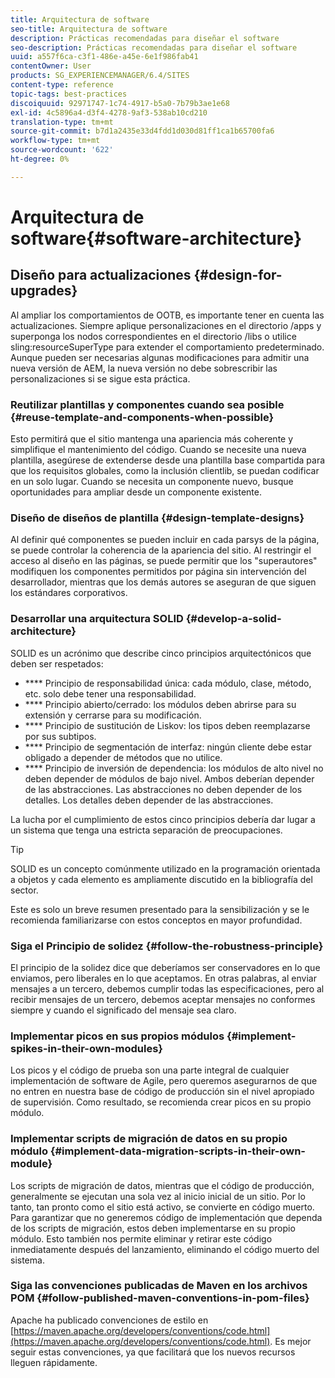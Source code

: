 ```yaml
---
title: Arquitectura de software
seo-title: Arquitectura de software
description: Prácticas recomendadas para diseñar el software
seo-description: Prácticas recomendadas para diseñar el software
uuid: a557f6ca-c3f1-486e-a45e-6e1f986fab41
contentOwner: User
products: SG_EXPERIENCEMANAGER/6.4/SITES
content-type: reference
topic-tags: best-practices
discoiquuid: 92971747-1c74-4917-b5a0-7b79b3ae1e68
exl-id: 4c5896a4-d3f4-4278-9af3-538ab10cd210
translation-type: tm+mt
source-git-commit: b7d1a2435e33d4fdd1d030d81ff1ca1b65700fa6
workflow-type: tm+mt
source-wordcount: '622'
ht-degree: 0%

---
```


# Arquitectura de software{#software-architecture}

## Diseño para actualizaciones {#design-for-upgrades}

Al ampliar los comportamientos de OOTB, es importante tener en cuenta las actualizaciones. Siempre aplique personalizaciones en el directorio /apps y superponga los nodos correspondientes en el directorio /libs o utilice sling:resourceSuperType para extender el comportamiento predeterminado. Aunque pueden ser necesarias algunas modificaciones para admitir una nueva versión de AEM, la nueva versión no debe sobrescribir las personalizaciones si se sigue esta práctica.

### Reutilizar plantillas y componentes cuando sea posible {#reuse-template-and-components-when-possible}

Esto permitirá que el sitio mantenga una apariencia más coherente y simplifique el mantenimiento del código. Cuando se necesite una nueva plantilla, asegúrese de extenderse desde una plantilla base compartida para que los requisitos globales, como la inclusión clientlib, se puedan codificar en un solo lugar. Cuando se necesita un componente nuevo, busque oportunidades para ampliar desde un componente existente.

### Diseño de diseños de plantilla {#design-template-designs}

Al definir qué componentes se pueden incluir en cada parsys de la página, se puede controlar la coherencia de la apariencia del sitio. Al restringir el acceso al diseño en las páginas, se puede permitir que los &quot;superautores&quot; modifiquen los componentes permitidos por página sin intervención del desarrollador, mientras que los demás autores se aseguran de que siguen los estándares corporativos.

### Desarrollar una arquitectura SOLID {#develop-a-solid-architecture}

SOLID es un acrónimo que describe cinco principios arquitectónicos que deben ser respetados:

* **** Principio de responsabilidad única: cada módulo, clase, método, etc. solo debe tener una responsabilidad.
* **** Principio abierto/cerrado: los módulos deben abrirse para su extensión y cerrarse para su modificación.
* **** Principio de sustitución de Liskov: los tipos deben reemplazarse por sus subtipos.
* **** Principio de segmentación de interfaz: ningún cliente debe estar obligado a depender de métodos que no utilice.
* **** Principio de inversión de dependencia: los módulos de alto nivel no deben depender de módulos de bajo nivel. Ambos deberían depender de las abstracciones. Las abstracciones no deben depender de los detalles. Los detalles deben depender de las abstracciones.

La lucha por el cumplimiento de estos cinco principios debería dar lugar a un sistema que tenga una estricta separación de preocupaciones.

>[!TIP]
>
>SOLID es un concepto comúnmente utilizado en la programación orientada a objetos y cada elemento es ampliamente discutido en la bibliografía del sector.
>
>Este es solo un breve resumen presentado para la sensibilización y se le recomienda familiarizarse con estos conceptos en mayor profundidad.

### Siga el Principio de solidez {#follow-the-robustness-principle}

El principio de la solidez dice que deberíamos ser conservadores en lo que enviamos, pero liberales en lo que aceptamos. En otras palabras, al enviar mensajes a un tercero, debemos cumplir todas las especificaciones, pero al recibir mensajes de un tercero, debemos aceptar mensajes no conformes siempre y cuando el significado del mensaje sea claro.

### Implementar picos en sus propios módulos {#implement-spikes-in-their-own-modules}

Los picos y el código de prueba son una parte integral de cualquier implementación de software de Agile, pero queremos asegurarnos de que no entren en nuestra base de código de producción sin el nivel apropiado de supervisión. Como resultado, se recomienda crear picos en su propio módulo.

### Implementar scripts de migración de datos en su propio módulo {#implement-data-migration-scripts-in-their-own-module}

Los scripts de migración de datos, mientras que el código de producción, generalmente se ejecutan una sola vez al inicio inicial de un sitio. Por lo tanto, tan pronto como el sitio está activo, se convierte en código muerto. Para garantizar que no generemos código de implementación que dependa de los scripts de migración, estos deben implementarse en su propio módulo. Esto también nos permite eliminar y retirar este código inmediatamente después del lanzamiento, eliminando el código muerto del sistema.

### Siga las convenciones publicadas de Maven en los archivos POM {#follow-published-maven-conventions-in-pom-files}

Apache ha publicado convenciones de estilo en [https://maven.apache.org/developers/conventions/code.html](https://maven.apache.org/developers/conventions/code.html). Es mejor seguir estas convenciones, ya que facilitará que los nuevos recursos lleguen rápidamente.
